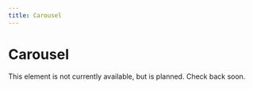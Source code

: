 ```yaml
---
title: Carousel
---
```


# Carousel

This element is not currently available, but is planned. Check back soon. 